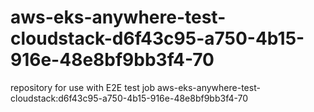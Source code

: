 # aws-eks-anywhere-test-cloudstack-d6f43c95-a750-4b15-916e-48e8bf9bb3f4-70
repository for use with E2E test job aws-eks-anywhere-test-cloudstack:d6f43c95-a750-4b15-916e-48e8bf9bb3f4-70

